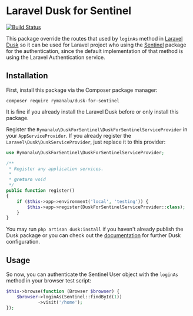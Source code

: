 # Laravel Dusk for Sentinel

[![Build Status](https://travis-ci.org/rymanalu/dusk-for-sentinel.svg?branch=master)](https://travis-ci.org/rymanalu/dusk-for-sentinel)

This package override the routes that used by `loginAs` method in [Laravel Dusk](https://github.com/laravel/dusk) so it can be used for Laravel project who using the [Sentinel](https://github.com/cartalyst/sentinel) package for the authentication, since the default implementation of that method is using the Laravel Authentication service.

## Installation
First, install this package via the Composer package manager:
```
composer require rymanalu/dusk-for-sentinel
```

It is fine if you already install the Laravel Dusk before or only install this package.

Register the `Rymanalu\DuskForSentinel\DuskForSentinelServiceProvider` in your `AppServiceProvider`. If you already register the `Laravel\Dusk\DuskServiceProvider`, just replace it to this provider:

```php
use Rymanalu\DuskForSentinel\DuskForSentinelServiceProvider;

/**
 * Register any application services.
 *
 * @return void
 */
public function register()
{
    if ($this->app->environment('local', 'testing')) {
        $this->app->register(DuskForSentinelServiceProvider::class);
    }
}
```

You may run `php artisan dusk:install` if you haven't already publish the Dusk package or you can check out the [documentation](https://laravel.com/docs/dusk#installation) for further Dusk configuration.

## Usage

So now, you can authenticate the Sentinel User object with the `loginAs` method in your browser test script:

```php
$this->browse(function (Browser $browser) {
    $browser->loginAs(Sentinel::findById(1))
            ->visit('/home');
});
```
